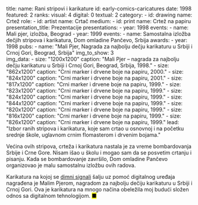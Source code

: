 title: 
    name: Rani stripovi i karikature
id: early-comics-caricatures
date: 1998
featured: 2
ranks:
    visual: 4
    digital: 0
    textual: 2
category: 
    - id: drawing
      name: Crtež
role:
    - id: artist
      name: Crtač
medium:
    - id: print
      name: Crtež na papiru
presentation_title: Prezentacije
presentations:
    - year: 1998
      events:
        - name: <span class='italic-style'>Mali pjer</span>, izložba, Beograd
    - year: 1999
      events:
        - name: <span class='italic-style'>Samostalna izložba dečjih stripova i karikatura</span>, Dom omladine Pančevo, Srbija
awards:
    - year: 1998
      pubs:
        - name: "<span class='italic-style'>Mali Pjer</span>, Nagrada za najbolju dečju karikaturu u Srbiji i Crnoj Gori, Beograd, Srbija"
img_to_show: 3       
img_data:
    - size: "1200x1200"
      caption: "Mali Pjer – nagrada za najbolju dečju karikaturu u Srbiji i Crnoj Gori, Beograd, Srbija, 1998."
    - size: "862x1200"
      caption: "Crni marker i drvene boje na papiru, 2000."
    - size: "824x1200"
      caption: "Crni marker i drvene boje na papiru, 2001."
    - size: "817x1200"
      caption: "Crni marker i drvene boje na papiru, 1999."
    - size: "823x1200"
      caption: "Crni marker i drvene boje na papiru, 1999."
    - size: "824x1200"
      caption: "Crni marker i drvene boje na papiru, 1999."
    - size: "844x1200"
      caption: "Crni marker i drvene boje na papiru, 1999."
    - size: "820x1200"
      caption: "Crni marker i drvene boje na papiru, 1999."
    - size: "816x1200"
      caption: "Crni marker i drvene boje na papiru, 1999."
    - size: "826x1200"
      caption: "Crni marker i drvene boje na papiru, 1999."
lead: "Izbor ranih stripova i karikatura, koje sam crtao u osnovnoj i na početku srednje škole, uglavnom crnim flomasterom i drvenim bojama."

Većina ovih stripova, crteža i karikatura nastala je za vreme bombardovanja Srbije i Crne Gore. Nisam išao u školu i mogao sam da se posvetim crtanju i pisanju. Kada se bombardovanje završilo, Dom omladine Pančevo organizovao je malu samostalnu izložbu ovih radova.

Karikatura na kojoj se <a href='https://en.wikipedia.org/wiki/Smoke_signal' target='_blank'>dimni signali</a> šalju uz pomoć digitalnog uređaja nagrađena je Malim Pjerom, nagradom za najbolju dečiju karikaturu u Srbiji i Crnoj Gori. Ova je karikatura na mnogo načina obeležila moj budući složen odnos sa digitalnom tehnologijom. <mark>&#9632;</mark>